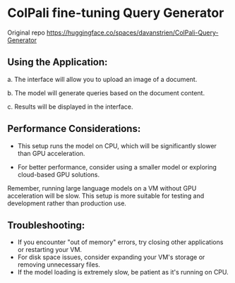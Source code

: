 # ColPali fine-tuning Query Generator
Original repo https://huggingface.co/spaces/davanstrien/ColPali-Query-Generator

## Using the Application:

   a. The interface will allow you to upload an image of a document.

   b. The model will generate queries based on the document content.

   c. Results will be displayed in the interface.

## Performance Considerations:

   * This setup runs the model on CPU, which will be significantly slower than GPU acceleration.

   * For better performance, consider using a smaller model or exploring cloud-based GPU solutions.

Remember, running large language models on a VM without GPU acceleration will be slow. This setup is more suitable for testing and development rather than production use.


## Troubleshooting:

   * If you encounter "out of memory" errors, try closing other applications or restarting your VM.
   * For disk space issues, consider expanding your VM's storage or removing unnecessary files.
   * If the model loading is extremely slow, be patient as it's running on CPU.

